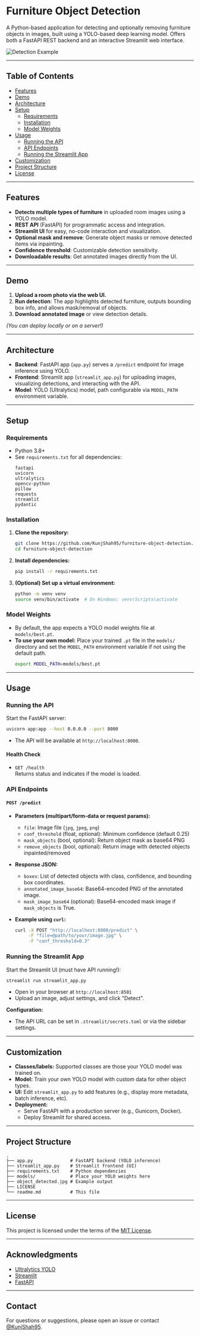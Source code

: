 # Furniture Object Detection

A Python-based application for detecting and optionally removing furniture objects in images, built using a YOLO-based deep learning model. Offers both a FastAPI REST backend and an interactive Streamlit web interface.

![Detection Example](object_detected.jpg)

---

## Table of Contents

- [Features](#features)
- [Demo](#demo)
- [Architecture](#architecture)
- [Setup](#setup)
  - [Requirements](#requirements)
  - [Installation](#installation)
  - [Model Weights](#model-weights)
- [Usage](#usage)
  - [Running the API](#running-the-api)
  - [API Endpoints](#api-endpoints)
  - [Running the Streamlit App](#running-the-streamlit-app)
- [Customization](#customization)
- [Project Structure](#project-structure)
- [License](#license)

---

## Features

- **Detects multiple types of furniture** in uploaded room images using a YOLO model.
- **REST API** (FastAPI) for programmatic access and integration.
- **Streamlit UI** for easy, no-code interaction and visualization.
- **Optional mask and remove**: Generate object masks or remove detected items via inpainting.
- **Confidence threshold**: Customizable detection sensitivity.
- **Downloadable results**: Get annotated images directly from the UI.

---

## Demo

1. **Upload a room photo via the web UI.**
2. **Run detection**: The app highlights detected furniture, outputs bounding box info, and allows mask/removal of objects.
3. **Download annotated image** or view detection details.

*(You can deploy locally or on a server!)*

---

## Architecture

- **Backend**: FastAPI app (`app.py`) serves a `/predict` endpoint for image inference using YOLO.
- **Frontend**: Streamlit app (`streamlit_app.py`) for uploading images, visualizing detections, and interacting with the API.
- **Model**: YOLO (Ultralytics) model, path configurable via `MODEL_PATH` environment variable.

---

## Setup

### Requirements

- Python 3.8+
- See `requirements.txt` for all dependencies:
  ```text
  fastapi
  uvicorn
  ultralytics
  opencv-python
  pillow
  requests
  streamlit
  pydantic
  ```

### Installation

1. **Clone the repository:**
   ```bash
   git clone https://github.com/KunjShah95/furniture-object-detection.git
   cd furniture-object-detection
   ```

2. **Install dependencies:**
   ```bash
   pip install -r requirements.txt
   ```

3. **(Optional) Set up a virtual environment:**
   ```bash
   python -m venv venv
   source venv/bin/activate  # On Windows: venv\Scripts\activate
   ```

### Model Weights

- By default, the app expects a YOLO model weights file at `models/best.pt`.
- **To use your own model:** Place your trained `.pt` file in the `models/` directory and set the `MODEL_PATH` environment variable if not using the default path.
  ```bash
  export MODEL_PATH=models/best.pt
  ```

---

## Usage

### Running the API

Start the FastAPI server:
```bash
uvicorn app:app --host 0.0.0.0 --port 8000
```
- The API will be available at `http://localhost:8000`.

#### Health Check

- `GET /health`  
  Returns status and indicates if the model is loaded.

### API Endpoints

#### `POST /predict`

- **Parameters (multipart/form-data or request params):**
  - `file`: Image file (`jpg`, `jpeg`, `png`)
  - `conf_threshold` (float, optional): Minimum confidence (default 0.25)
  - `mask_objects` (bool, optional): Return object mask as base64 PNG
  - `remove_objects` (bool, optional): Return image with detected objects inpainted/removed

- **Response JSON:**
  - `boxes`: List of detected objects with class, confidence, and bounding box coordinates.
  - `annotated_image_base64`: Base64-encoded PNG of the annotated image.
  - `mask_image_base64` (optional): Base64-encoded mask image if `mask_objects` is True.

- **Example using `curl`:**
  ```bash
  curl -X POST "http://localhost:8000/predict" \
       -F "file=@path/to/your/image.jpg" \
       -F "conf_threshold=0.3"
  ```

### Running the Streamlit App

Start the Streamlit UI (must have API running!):
```bash
streamlit run streamlit_app.py
```
- Open in your browser at `http://localhost:8501`
- Upload an image, adjust settings, and click "Detect".

**Configuration:**
- The API URL can be set in `.streamlit/secrets.toml` or via the sidebar settings.

---

## Customization

- **Classes/labels:** Supported classes are those your YOLO model was trained on.
- **Model:** Train your own YOLO model with custom data for other object types.
- **UI:** Edit `streamlit_app.py` to add features (e.g., display more metadata, batch inference, etc).
- **Deployment:** 
  - Serve FastAPI with a production server (e.g., Gunicorn, Docker).
  - Deploy Streamlit for shared access.

---

## Project Structure

```
.
├── app.py              # FastAPI backend (YOLO inference)
├── streamlit_app.py    # Streamlit frontend (UI)
├── requirements.txt    # Python dependencies
├── models/             # Place your YOLO weights here
├── object_detected.jpg # Example output
├── LICENSE
└── readme.md           # This file
```

---

## License

This project is licensed under the terms of the [MIT License](LICENSE).

---

## Acknowledgments

- [Ultralytics YOLO](https://github.com/ultralytics/ultralytics)
- [Streamlit](https://streamlit.io/)
- [FastAPI](https://fastapi.tiangolo.com/)

---

## Contact

For questions or suggestions, please open an issue or contact [@KunjShah95](https://github.com/KunjShah95).
